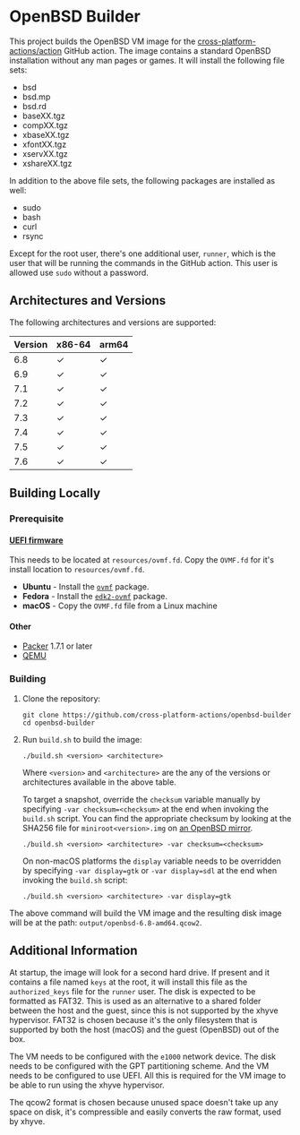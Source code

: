 # OpenBSD Builder

This project builds the OpenBSD VM image for the
[cross-platform-actions/action](https://github.com/cross-platform-actions/action)
GitHub action. The image contains a standard OpenBSD installation without any
 man pages or games. It will install the following file sets:

* bsd
* bsd.mp
* bsd.rd
* baseXX.tgz
* compXX.tgz
* xbaseXX.tgz
* xfontXX.tgz
* xservXX.tgz
* xshareXX.tgz

In addition to the above file sets, the following packages are installed as well:

* sudo
* bash
* curl
* rsync

Except for the root user, there's one additional user, `runner`, which is the
user that will be running the commands in the GitHub action. This user is
allowed use `sudo` without a password.

## Architectures and Versions

The following architectures and versions are supported:

| Version | x86-64 | arm64 |
|---------|--------|-------|
| 6.8     | ✓      | ✓     |
| 6.9     | ✓      | ✓     |
| 7.1     | ✓      | ✓     |
| 7.2     | ✓      | ✓     |
| 7.3     | ✓      | ✓     |
| 7.4     | ✓      | ✓     |
| 7.5     | ✓      | ✓     |
| 7.6     | ✓      | ✓     |

## Building Locally

### Prerequisite

####  [UEFI firmware](https://github.com/tianocore/edk2)

This needs to be located at `resources/ovmf.fd`. Copy the `OVMF.fd` for it's
install location to `resources/ovmf.fd`.

* **Ubuntu** - Install the [`ovmf`](https://packages.ubuntu.com/jammy/ovmf) package.
* **Fedora** - Install the [`edk2-ovmf`](https://fedora.pkgs.org/34/fedora-x86_64/edk2-ovmf-20200801stable-4.fc34.noarch.rpm.html) package.
* **macOS** - Copy the `OVMF.fd` file from a Linux machine

#### Other

* [Packer](https://www.packer.io) 1.7.1 or later
* [QEMU](https://qemu.org)

### Building

1. Clone the repository:

    ```
    git clone https://github.com/cross-platform-actions/openbsd-builder
    cd openbsd-builder
    ```

2. Run `build.sh` to build the image:

    ```
    ./build.sh <version> <architecture>
    ```

    Where `<version>` and `<architecture>` are the any of the versions or
    architectures available in the above table.

    To target a snapshot, override the `checksum` variable manually by
    specifying `-var checksum=<checksum>` at the end when invoking the `build.sh`
    script. You can find the appropriate checksum by looking at the SHA256 file
    for `miniroot<version>.img` on [an OpenBSD mirror](https://www.openbsd.org/ftp.html).

    ```
    ./build.sh <version> <architecture> -var checksum=<checksum>
    ```

    On non-macOS platforms the `display` variable needs to be overridden by
    specifying `-var display=gtk` or `-var display=sdl` at the end when invoking
    the `build.sh` script:

    ```
    ./build.sh <version> <architecture> -var display=gtk
    ```

The above command will build the VM image and the resulting disk image will be
at the path: `output/openbsd-6.8-amd64.qcow2`.

## Additional Information

At startup, the image will look for a second hard drive. If present and it
contains a file named `keys` at the root, it will install this file as the
`authorized_keys` file for the `runner` user. The disk is expected to be
formatted as FAT32. This is used as an alternative to a shared folder between
the host and the guest, since this is not supported by the xhyve hypervisor.
FAT32 is chosen because it's the only filesystem that is supported by both the
host (macOS) and the guest (OpenBSD) out of the box.

The VM needs to be configured with the `e1000` network device. The disk needs to
be configured with the GPT partitioning scheme. And the VM needs to be configured
to use UEFI. All this is required for the VM image to be able to run using the
xhyve hypervisor.

The qcow2 format is chosen because unused space doesn't take up any space on
disk, it's compressible and easily converts the raw format, used by xhyve.

